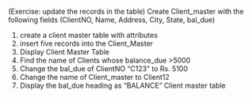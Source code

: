 (Exercise: update the records in the table) 
Create Client_master with the following fields (ClientNO,
Name, Address, City, State, bal_due)
1. create a client master table with attributes
2. insert five records into the Client_Master
3. Display Client Master Table
4. Find the name of Clients whose balance_due >5000
5. Change the bal_due of ClientNO “C123” to Rs. 5100
6. Change the name of Client_master to Client12
7. Display the bal_due heading as “BALANCE” Client master table